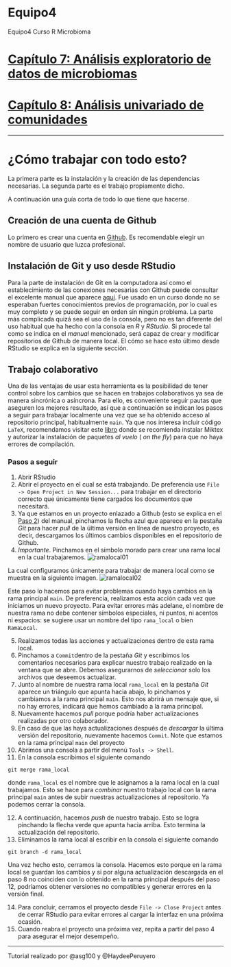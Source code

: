 # Equipo4
Equipo4 Curso R Microbioma

# [Capítulo 7: Análisis exploratorio de datos de microbiomas](https://haydeeperuyero.github.io/Equipo4/Chapter7/Chapter7-html)

# [Capítulo 8: Análisis univariado de comunidades](https://haydeeperuyero.github.io/Equipo4/Chapter8/Chapter8-html)

---
# ¿Cómo trabajar con todo esto?

La primera parte es la instalación y la creación de las dependencias necesarias. La segunda parte es el trabajo propiamente dicho.

A continuación una guía corta de todo lo que tiene que hacerse.

## Creación de una cuenta de Github
Lo primero es crear una cuenta en [Github](https://github.com/). Es recomendable elegir un nombre de usuario que luzca profesional.



## Instalación de Git y uso desde RStudio


Para la parte de instalación de Git en la computadora así como el establecimiento de las conexiones necesarias con Github puede consultar el excelente manual que aparece [aquí](https://cfss.uchicago.edu/setup/what-is-git/). Fue usado en un curso donde no se esperaban fuertes conocimientos previos de programación, por lo cual es muy completo y se puede seguir en orden sin ningún problema. La parte más complicada quizá sea el uso de la consola, pero no es tan diferente del uso habitual que ha hecho con la consola en *R* y *RStudio*. Si procede tal como se indica en el _manual_ mencionado, será capaz de crear y modificar repositorios de Github de manera local. El cómo se hace esto último desde RStudio se explica en la siguiente sección.



## Trabajo colaborativo

Una de las ventajas de usar esta herramienta es la posibilidad de tener control sobre los cambios que se hacen en trabajos colaborativos ya sea de manera sincrónica o asíncrona. Para ello, es conveniente seguir pautas que aseguren los mejores resultado, así que a continuación se indican los pasos a seguir para trabajar localmente una vez que se ha obtenido acceso al repositorio principal, habitualmente `main`. Ya que nos interesa incluir código ``LaTeX``, recomendamos visitar este [libro](https://bookdown.org/yihui/rmarkdown-cookbook/install-latex.html) donde se recomienda instalar Miktex y autorizar la instalación de paquetes _al vuelo_ ( _on the fly_) para que no haya errores de compilación.


### Pasos a seguir
  1. Abrir RStudio
  2. Abrir el proyecto en el cual se está trabajando. De preferencia use `File -> Open Project in New Session...` para trabajar en el directorio correcto que únicamente tiene cargados los documentos que necesitará.
  3. Ya que estamos en un proyecto enlazado a Github (esto se explica en el [Paso 2](https://cfss.uchicago.edu/setup/git-with-rstudio/)) del manual, pinchamos la flecha azul que aparece en la pestaña *Git* para hacer _pull_ de la última versión en línea de nuestro proyecto, es decir, descargamos los últimos cambios disponibles en el repositorio de Github.
  4. *Importante*. Pinchamos en el símbolo morado para crear una rama local en la cual trabajaremos.
  ![ramalocal01](images/ramalocal01.jpeg)
  
  La cual configuramos únicamente para trabajar de manera local como se muestra en la siguiente imagen.
  ![ramalocal02](images/ramalocal02.jpeg)
  
  Este paso lo hacemos para evitar problemas cuando haya cambios en la rama principal `main`. De preferencia, realizamos esta acción cada vez que iniciamos un nuevo proyecto. Para evitar errores más adelane, el nombre de nuestra rama no debe contener símbolos especiales, ni puntos, ni acentos ni espacios: se sugiere usar un nombre del tipo `rama_local` o bien `RamaLocal`.
  
  5. Realizamos todas las acciones y actualizaciones dentro de esta rama local.
  6. Pinchamos a ``Commit``dentro de la pestaña *Git* y escribimos los comentarios necesarios para explicar nuestro trabajo realizado en la ventana que se abre. Debemos asegurarnos de _seleccionar_ solo los archivos que deseemos actualizar.
  7. Junto al nombre de nuestra rama local `rama_local` en la pestaña *Git* aparece un triángulo que apunta hacia abajo, lo pinchamos y cambiamos a la rama principal `main`. Esto nos abrirá un mensaje que, si no hay errores, indicará que hemos cambiado a la rama principal.
  8. Nuevamente hacemos _pull_ porque podría haber actualizaciones realizadas por otro colaborador.
  9. En caso de que las haya actualizaciones después de _descargar_ la última versión del repositorio, nuevamente hacemos ``Commit``. Note que estamos en la rama principal `main` del proyecto
  10. Abrimos una consola a partir del menú `Tools -> Shell`.
  11. En la consola escribimos el siguiente comando
  ```
  git merge rama_local
  ```
  donde `rama_local` es el nombre que le asignamos a la rama local en la cual trabajamos. Esto se hace para _combinar_ nuestro trabajo local con la rama principal `main` antes de subir nuestras actualizaciones al repositorio. Ya podemos cerrar la consola.
  
  12. A continuación, hacemos _push_ de nuestro trabajo. Esto se logra pinchando la flecha verde que apunta hacia arriba. Esto termina la actualización del repositorio.
  13. Eliminamos la rama local al escribir en la consola el siguiente comando
  ```
  git branch -d rama_local
  ```
  Una vez hecho esto, cerramos la consola. Hacemos esto porque en la rama local se guardan los cambios y si por alguna actualización descargada en el paso 8 no coinciden con lo obtenido en la rama principal después del paso 12, podríamos obtener versiones no compatibles y generar errores en la versión final.
  
  14. Para concluir, cerramos el proyecto desde `File -> Close Project` antes de cerrar RStudio para evitar errores al cargar la interfaz en una próxima ocasión.
  15. Cuando reabra el proyecto una próxima vez, repita a partir del paso 4 para asegurar el mejor desempeño.

---
Tutorial realizado por @asg100 y @HaydeePeruyero
